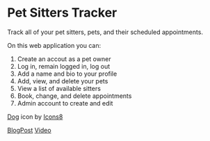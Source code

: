 # Pet Sitters Tracker

Track all of your pet sitters, pets, and their scheduled appointments.

On this web application you can:

1. Create an accout as a pet owner
2. Log in, remain logged in, log out
3. Add a name and bio to your profile
4. Add, view, and delete your pets
5. View a list of available sitters
6. Book, change, and delete appointments
7. Admin account to create and edit

[Dog](https://icons8.com/icon/89539/dog) icon by [Icons8](https://icons8.com)

[BlogPost](https://medium.com/@johnfarris217/changing-your-react-app-to-router-v6-from-router-v5-5c03adc55a7c)
[Video](https://youtu.be/oEY4s54HnlI)
